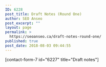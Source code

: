 ```yaml
---
ID: 6228
post_title: Draft Notes (Round One)
author: SEO Anseo
post_excerpt: ""
layout: page
permalink: >
  https://seoanseo.ca/draft-notes-round-one/
published: true
post_date: 2018-08-03 09:44:55
---
```

[contact-form-7 id="6227" title="Draft notes"]